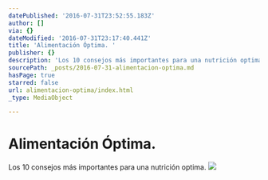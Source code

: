 ```yaml
---
datePublished: '2016-07-31T23:52:55.183Z'
author: []
via: {}
dateModified: '2016-07-31T23:17:40.441Z'
title: 'Alimentación Óptima. '
publisher: {}
description: 'Los 10 consejos más importantes para una nutrición optima. '
sourcePath: _posts/2016-07-31-alimentacion-optima.md
hasPage: true
starred: false
url: alimentacion-optima/index.html
_type: MediaObject

---
```

# Alimentación Óptima. 

Los 10 consejos más importantes para una nutrición optima. ![](https://the-grid-user-content.s3-us-west-2.amazonaws.com/dbd44646-2b80-4a99-847e-677e9497356f.jpg)